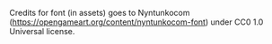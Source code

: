 Credits for font (in assets) goes to Nyntunkocom (https://opengameart.org/content/nyntunkocom-font) under CC0 1.0 Universal license.
